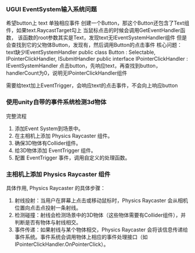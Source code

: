 
### UGUI EventSystem输入系统问题
希望button上 text 单独相应事件
创建一个Button，那这个Button还包含了Text组件，如果text.RaycastTarget勾上
当鼠标点击的时候会调用GetEventHandler函数，
该函数的root参数其实是Text，发现text无IEventSystemHandler组件
但是会查找到它的父物体Button，发现有，然后调用Button的点击事件
核心问题：text缺少IEventSystemHandler
public class Button : Selectable, IPointerClickHandler, ISubmitHandler
public interface IPointerClickHandler : IEventSystemHandler
点击button，先响应text，再查找到button，handlerCount为0，说明无IPointerClickHandler组件

需要给text加上EventTrigger，会响应text的点击事件，不会向上响应button

### 使用unity自带的事件系统检测3d物体

完整流程
1. 添加Event System到场景中。
1. 在主相机上添加 Physics Raycaster 组件。
1. 确保3D物体有Collider组件。
1. 给3D物体添加 EventTrigger 组件。
1. 配置 EventTrigger 事件，调用自定义的处理函数。

### 主相机上添加 Physics Raycaster 组件

具体作用, Physics Raycaster 的具体步骤：
1. 射线投射：当用户在屏幕上点击或移动鼠标时，Physics Raycaster 会从相机位置向点击点投射一条射线。
1. 检测碰撞：射线会检测场景中的3D物体（这些物体需要有Collider组件），并判断是否有物体与射线相交。
1. 事件传递：如果射线与某个物体相交，Physics Raycaster 会将该信息传递给事件系统。事件系统会调用物体上相应的事件处理接口（如 IPointerClickHandler.OnPointerClick）。

